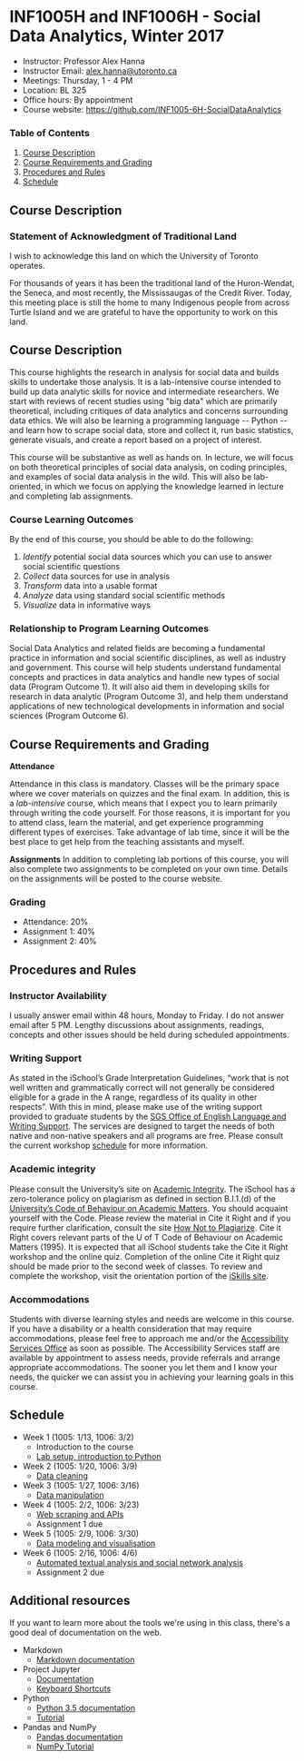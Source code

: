 # INF1005H and INF1006H - Social Data Analytics, Winter 2017

- Instructor: Professor Alex Hanna 
- Instructor Email: alex.hanna@utoronto.ca
- Meetings: Thursday, 1 - 4 PM
- Location: BL 325
- Office hours: By appointment
- Course website: https://github.com/INF1005-6H-SocialDataAnalytics

### Table of Contents

1. [Course Description](#course-description)
2. [Course Requirements and Grading](#course-requirements-and-grading)
4. [Procedures and Rules](#procedures-and-rules)
5. [Schedule](#schedule)

## Course Description

### Statement of Acknowledgment of Traditional Land

I wish to acknowledge this land on which the University of Toronto operates. 

For thousands of years it has been the traditional land of the Huron-Wendat, the Seneca, and most recently, the Mississaugas of the Credit River. 
Today, this meeting place is still the home to many Indigenous people from across Turtle Island and we are grateful to have the opportunity to work on this land.

## Course Description

This course highlights the research in analysis for social data and builds skills to undertake those analysis. It is a lab-intensive course intended to build up data analytic skills for novice and intermediate researchers. We start with reviews of recent studies using "big data" which are primarily theoretical, including critiques of data analytics and concerns surrounding data ethics. We will also be learning a programming language -- Python -- and learn how to scrape social data, store and collect it, run basic statistics, generate visuals, and create a report based on a project of interest.

This course will be substantive as well as hands on. In lecture, we will focus on both theoretical principles of social data analysis, on coding principles, and examples of social data analysis in the wild. This will also be lab-oriented, in which we focus on applying the knowledge learned in lecture and completing lab assignments. 

### Course Learning Outcomes

By the end of this course, you should be able to do the following:

1. *Identify* potential social data sources which you can use to answer social scientific questions
2. *Collect* data sources for use in analysis
3. *Transform* data into a usable format
4. *Analyze* data using standard social scientific methods
5. *Visualize* data in informative ways

### Relationship to Program Learning Outcomes 

Social Data Analytics and related fields are becoming a fundamental practice in information and social scientific disciplines, as well as industry and government. This course will help students understand fundamental concepts and practices in data analytics and handle new types of social data (Program Outcome 1). It will also aid them in developing skills for research in data analytic (Program Outcome 3), and help them understand applications of new technological developments in information and social sciences (Program Outcome 6).

## Course Requirements and Grading

**Attendance**

Attendance in this class is mandatory. Classes will be the primary space where we cover materials on quizzes and the final exam. In addition, this is a *lab-intensive* course, which means that I expect you to learn primarily through writing the code yourself. For those reasons, it is important for you to attend class, learn the material, and get experience programming different types of exercises. Take advantage of lab time, since it will be the best place to get help from the teaching assistants and myself.

**Assignments**
In addition to completing lab portions of this course, you will also complete two assignments to be completed on your own time. Details on the assignments will be posted to the course website.

### Grading

- Attendance: 20%
- Assignment 1: 40%
- Assignment 2: 40%

## Procedures and Rules

### Instructor Availability

I usually answer email within 48 hours, Monday to Friday. I do not answer email after 5 PM. Lengthy discussions about assignments, readings, concepts and other issues should be held during scheduled appointments.

### Writing Support

As stated in the iSchool’s Grade Interpretation Guidelines, “work that is not well written and grammatically correct will not generally be considered eligible for a grade in the A range, regardless of its quality in other respects”. With this in mind, please make use of the writing support provided to graduate students by the [SGS Office of English Language and Writing Support](http://www.sgs.utoronto.ca/currentstudents/Pages/English-Language-and-Writing-Support.aspx).  The services are designed to target the needs of both native and non-native speakers and all programs are free. Please consult the current workshop [schedule](http://www.sgs.utoronto.ca/currentstudents/Pages/Current-Years-Courses.aspx) for more information.

### Academic integrity

Please consult the University’s site on [Academic Integrity](http://academicintegrity.utoronto.ca/). The iSchool has a zero-tolerance policy on plagiarism as defined in section B.I.1.(d) of the [University’s Code of Behaviour on Academic Matters](http://www.governingcouncil.utoronto.ca/Assets/Governing+Council+Digital+Assets/Policies/PDF/ppjun011995.pdf).  You should acquaint yourself with the Code. Please review the material in Cite it Right and if you require further clarification, consult the site [How Not to Plagiarize](http://www.writing.utoronto.ca/advice/using-sources/how-not-to-plagiarize). 
Cite it Right covers relevant parts of the U of T Code of Behaviour on Academic Matters (1995). It is expected that all iSchool students take the Cite it Right workshop and the online quiz. Completion of the online Cite it Right quiz should be made prior to the second week of classes. To review and complete the workshop, visit the orientation portion of the [iSkills site](http://uoft.me/iskills).

### Accommodations

Students with diverse learning styles and needs are welcome in this course. If you have a disability or a health consideration that may require accommodations, please feel free to approach me and/or the [Accessibility Services Office](http://www.studentlife.utoronto.ca/as) as soon as possible. The Accessibility Services staff are available by appointment to assess needs, provide referrals and arrange appropriate accommodations. The sooner you let them and I know your needs, the quicker we can assist you in achieving your learning goals in this course.

## Schedule

- Week 1 (1005: 1/13, 1006: 3/2)
    - Introduction to the course
    - [Lab setup, introduction to Python](../../../lab01)
- Week 2 (1005: 1/20, 1006: 3/9)
    - [Data cleaning](../../../lab02)
- Week 3 (1005: 1/27, 1006: 3/16)
    - [Data manipulation](../../../lab03)
- Week 4 (1005: 2/2, 1006: 3/23)
    - [Web scraping and APIs](../../../lab04)
    - Assignment 1 due
- Week 5 (1005: 2/9, 1006: 3/30)
    - [Data modeling and visualisation](../../../lab05)
- Week 6 (1005: 2/16, 1006: 4/6)
    - [Automated textual analysis and social network analysis](../../../lab06)
    - Assignment 2 due

## Additional resources

If you want to learn more about the tools we're using in this class, there's a good deal of documentation on the web. 

- Markdown
    - [Markdown documentation](https://daringfireball.net/projects/markdown/syntax)
- Project Jupyter
    - [Documentation](http://jupyter.readthedocs.io/en/latest/index.html)
    - [Keyboard Shortcuts](https://www.cheatography.com/weidadeyue/cheat-sheets/jupyter-notebook/)
- Python
    - [Python 3.5 documentation](https://docs.python.org/3.5/library/index.html)
    - [Tutorial](https://docs.python.org/3.5/tutorial/index.html?highlight=tutorial)
- Pandas and NumPy
    - [Pandas documentation](http://pandas.pydata.org/)
    - [NumPy Tutorial](https://docs.scipy.org/doc/numpy-dev/user/quickstart.html)

